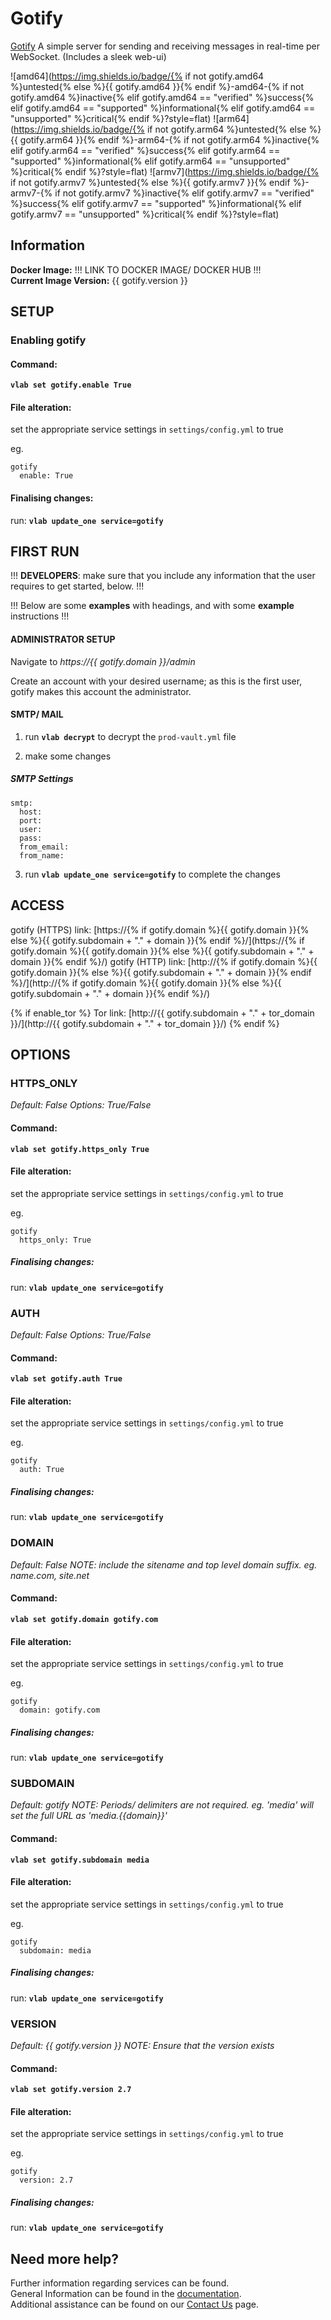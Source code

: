 # Gotify

[Gotify](https://github.com/gotify/server) A simple server for sending and receiving messages in real-time per WebSocket. (Includes a sleek web-ui)

![amd64](https://img.shields.io/badge/{% if not gotify.amd64 %}untested{% else %}{{ gotify.amd64 }}{% endif %}-amd64-{% if not gotify.amd64 %}inactive{% elif gotify.amd64 == "verified" %}success{% elif gotify.amd64 == "supported" %}informational{% elif gotify.amd64 == "unsupported" %}critical{% endif %}?style=flat)
![arm64](https://img.shields.io/badge/{% if not gotify.arm64 %}untested{% else %}{{ gotify.arm64 }}{% endif %}-arm64-{% if not gotify.arm64 %}inactive{% elif gotify.arm64 == "verified" %}success{% elif gotify.arm64 == "supported" %}informational{% elif gotify.arm64 == "unsupported" %}critical{% endif %}?style=flat)
![armv7](https://img.shields.io/badge/{% if not gotify.armv7 %}untested{% else %}{{ gotify.armv7 }}{% endif %}-armv7-{% if not gotify.armv7 %}inactive{% elif gotify.armv7 == "verified" %}success{% elif gotify.armv7 == "supported" %}informational{% elif gotify.armv7 == "unsupported" %}critical{% endif %}?style=flat)

## Information


**Docker Image:** !!! LINK TO DOCKER IMAGE/ DOCKER HUB !!!  
**Current Image Version:** {{ gotify.version }}

## SETUP

### Enabling gotify

#### Command:

**`vlab set gotify.enable True`**

#### File alteration:

set the appropriate service settings in `settings/config.yml` to true

eg.
```
gotify
  enable: True
```

#### Finalising changes:

run: **`vlab update_one service=gotify`**

## FIRST RUN

!!! **DEVELOPERS**: make sure that you include any information that the user requires to get started, below. !!!

!!! Below are some **examples** with headings, and with some **example** instructions !!!

#### ADMINISTRATOR SETUP

Navigate to *https://{{ gotify.domain }}/admin*

Create an account with your desired username; as this is the first user, gotify makes this account the administrator.

#### SMTP/ MAIL

1. run **`vlab decrypt`** to decrypt the `prod-vault.yml` file

2. make some changes


##### SMTP Settings
```
smtp:
  host:
  port:
  user:
  pass:
  from_email:
  from_name:
```

3. run **`vlab update_one service=gotify`** to complete the changes


## ACCESS

gotify (HTTPS) link: [https://{% if gotify.domain %}{{ gotify.domain }}{% else %}{{ gotify.subdomain + "." + domain }}{% endif %}/](https://{% if gotify.domain %}{{ gotify.domain }}{% else %}{{ gotify.subdomain + "." + domain }}{% endif %}/)
gotify (HTTP) link: [http://{% if gotify.domain %}{{ gotify.domain }}{% else %}{{ gotify.subdomain + "." + domain }}{% endif %}/](http://{% if gotify.domain %}{{ gotify.domain }}{% else %}{{ gotify.subdomain + "." + domain }}{% endif %}/)

{% if enable_tor %}
Tor link: [http://{{ gotify.subdomain + "." + tor_domain }}/](http://{{ gotify.subdomain + "." + tor_domain }}/)
{% endif %}

## OPTIONS

### HTTPS_ONLY
*Default: False*
*Options: True/False*

#### Command:

**`vlab set gotify.https_only True`**

#### File alteration:

set the appropriate service settings in `settings/config.yml` to true

eg.
```
gotify
  https_only: True
```

##### Finalising changes:

run: **`vlab update_one service=gotify`**

### AUTH
*Default: False*
*Options: True/False*

#### Command:

**`vlab set gotify.auth True`**

#### File alteration:

set the appropriate service settings in `settings/config.yml` to true

eg.
```
gotify
  auth: True
```

##### Finalising changes:

run: **`vlab update_one service=gotify`**

### DOMAIN
*Default: False*
*NOTE: include the sitename and top level domain suffix. eg. name.com, site.net*

#### Command:

**`vlab set gotify.domain gotify.com`**

#### File alteration:

set the appropriate service settings in `settings/config.yml` to true

eg.
```
gotify
  domain: gotify.com
```

##### Finalising changes:

run: **`vlab update_one service=gotify`**

### SUBDOMAIN
*Default: gotify*
*NOTE: Periods/ delimiters are not required. eg. 'media' will set the full URL as 'media.{{domain}}'*

#### Command:

**`vlab set gotify.subdomain media`**

#### File alteration:

set the appropriate service settings in `settings/config.yml` to true

eg.
```
gotify
  subdomain: media
```

##### Finalising changes:

run: **`vlab update_one service=gotify`**

### VERSION
*Default: {{  gotify.version  }}*
*NOTE: Ensure that the version exists*

#### Command:

**`vlab set gotify.version 2.7`**

#### File alteration:

set the appropriate service settings in `settings/config.yml` to true

eg.
```
gotify
  version: 2.7
```

##### Finalising changes:

run: **`vlab update_one service=gotify`**

## Need more help?
Further information regarding services can be found. \
General Information can be found in the [documentation](https://docs.vivumlab.com). \
Additional assistance can be found on our [Contact Us](https://docs.vivumlab.com/Contact-us) page.
